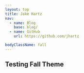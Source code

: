 ```yaml
---
layout: top
title: Jake Hartz
nav:
  - name: Blog
    base: blog/
  - name: GitHub
    url: https://github.com/jhartz

bodyClassName: fall
---
```

## Testing Fall Theme
